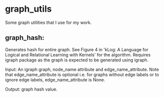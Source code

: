 graph_utils
===========

Some graph utilities that I use for my work.

graph_hash:
-----------
Generates hash for entire graph. See Figure 4 in 'kLog: A Language for Logical and Relational Learning with Kernels' for the algorithm. Requires igraph package as the graph is expected to be generated using igraph. 

Input: An igraph graph, node_name attribute and edge_name_attribute. Note that edge_name_attribute is optional i.e. for graphs without edge labels or to ignore edge labels, edge_name_attribute is None.

Output: graph hash value.
